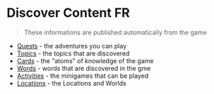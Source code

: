 # Discover Content FR

> These informations are published automatically from the game

- [Quests](./quests/index.md) - the adventures you can play
- [Topics](./topics/index.md) - the topics that are discovered
- [Cards](./cards/index.md) - the "atoms" of knowledge of the game
- [Words](./words/index.md) - words that are discovered in the gme
- [Activities](./activities/index.md) - the minigames that can be played
- [Locations](./locations/index.md) - the Locations and Worlds
